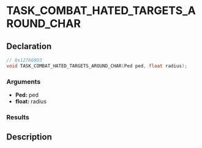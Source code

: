 # TASK_COMBAT_HATED_TARGETS_AROUND_CHAR

## Declaration
```cpp
// 0x127669D3
void TASK_COMBAT_HATED_TARGETS_AROUND_CHAR(Ped ped, float radius);
```

### Arguments
- **Ped:** ped
- **float:** radius

### Results

## Description
